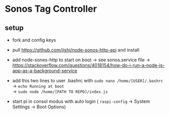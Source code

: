 # Sonos Tag Controller



## setup

- fork and config keys
- pull https://github.com/jishi/node-sonos-http-api and install
- add  node-sones-http to start on boot -> see sonos.service file ->  https://stackoverflow.com/questions/4018154/how-do-i-run-a-node-js-app-as-a-background-service
- add this two lines to user .bashrc  with `sudo nano /home/[USER]/.bashrc`\
-> `echo Running at boot`\
-> `sudo node /home/[PATH TO REPO]/index.js`

- start pi in consol modus with auto login ( `raspi-config` -> System Settings -> Boot Options)


